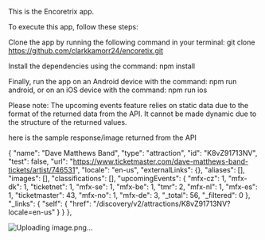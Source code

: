 This is the Encoretrix app.

To execute this app, follow these steps:

Clone the app by running the following command in your terminal: git clone https://github.com/clarkkamorr24/encoretix.git

Install the dependencies using the command: npm install

Finally, run the app on an Android device with the command: npm run android, or on an iOS device with the command: npm run ios

Please note: The upcoming events feature relies on static data due to the format of the returned data from the API. It cannot be made dynamic due to the structure of the returned values.

here is the sample response/image returned from the API

{
  "name": "Dave Matthews Band",
  "type": "attraction",
  "id": "K8vZ91713NV",
  "test": false,
  "url": "https://www.ticketmaster.com/dave-matthews-band-tickets/artist/746531",
  "locale": "en-us",
  "externalLinks": {},
  "aliases": [],
  "images": [],
  "classifications": [],
  "upcomingEvents": {
    "mfx-cz": 1,
    "mfx-dk": 1,
    "ticketnet": 1,
    "mfx-se": 1,
    "mfx-be": 1,
    "tmr": 2,
    "mfx-nl": 1,
    "mfx-es": 1,
    "ticketmaster": 43,
    "mfx-no": 1,
    "mfx-de": 3,
    "_total": 56,
    "_filtered": 0
  },
  "_links": {
  "self": {
  "href": "/discovery/v2/attractions/K8vZ91713NV?locale=en-us"
  }
  }
},

![Uploading image.png…]()
